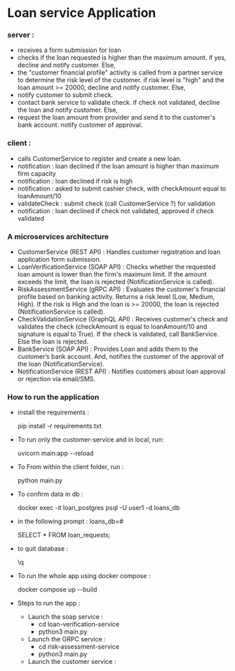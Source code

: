 # Loan service Application

### server : 

- receives a form submission for loan
- checks if the loan requested is higher than the maximum amount. if yes, decline and notify customer. Else,
- the "customer financial profile" activity is called from a partner service to determine the risk level of the customer. if risk level is "high" and the loan amount >= 20000, decline and notify customer. Else, 
- notify customer to submit check.  
- contact bank service to validate check. if check not validated, decline the loan and notify customer. Else, 
- request the loan amount from provider and send it to the customer's bank account. notify customer of approval.


### client : 
- calls CustomerService to register and create a new loan. 
- notification : loan declined if the loan amount is higher than maximum firm capacity
- notification : loan declined if risk is high
- notification : asked to submit cashier check, with checkAmount equal to loanAmount/10
- validateCheck : submit check (call CustomerService ?) for validation
- notification : loan declined if check not validated, approved if check validated


### A microservices architecture

- CustomerService (REST API) : Handles customer registration and loan application form submission.
- LoanVerificationService (SOAP API) : Checks whether the requested loan amount is lower than the firm's maximum limit. If the amount exceeds the limit, the loan is rejected (NotificationService is called).
- RiskAssessmentService (gRPC API) : Evaluates the customer's financial profile based on banking activity. Returns a risk level (Low, Medium, High). If the risk is High and the loan is >= 20000, the loan is rejected (NotificationService is called).
- CheckValidationService (GraphQL API) : Receives customer's check and validates the check (checkAmount is equal to loanAmount/10 and signature is equal to True). If the check is validated, call BankService. Else the loan is rejected.
- BankService (SOAP API) : Provides Loan and adds them to the customer’s bank account. And, notifies the customer of the approval of the loan (NotificationService).
- NotificationService (REST API) : Notifies customers about loan approval or rejection via email/SMS.

### How to run the application 

- install the requirements : 
    
    pip install -r requirements.txt

- To run only the customer-service and in local, run:

    uvicorn main:app --reload

- To From within the client folder, run : 

    python main.py

- To confirm data in db :

    docker exec -it loan_postgres psql -U user1 -d loans_db

- in the following prompt : loans_db=#

    SELECT * FROM loan_requests;

- to quit database :

    \q

- To run the whole app using docker compose :

    docker compose up --build


- Steps to run the app : 

    -  Launch the soap service : 
        - cd loan-verification-service
        - python3 main.py
    - Launch the GRPC service : 
        - cd risk-assessment-service
        - python3 main.py
    - Launch the customer service : 









